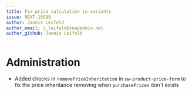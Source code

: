 ```yaml
---
title: Fix price calculation in variants
issue: NEXT-10599
author: Jannis Leifeld
author_email: j.leifeld@snapadmin.net 
author_github: Jannis Leifeld
---
```

# Administration
* Added checks in `removePriceInheritation` in `sw-product-price-form` to fix the price inheritance removing when `purchasePrices` don´t exists
